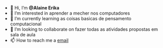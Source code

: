 - 👋 Hi, I’m **@Alaine Erika**
- 👀 I’m interested in   aprender a mecher nos computadores 
- 🌱 I’m currently learning as coisas basicas de pensamento computacional 
- 💞️ I’m looking to collaborate on fazer todas as atividades propostas em sala de aula 
- 📫 How to reach me a  [email](alaine.zepechouka@escola.pr.gov.br)

<!---
AlaineErika/AlaineErika is a ✨ special ✨ repository because its `README.md` (this file) appears on your GitHub profile.
You can click the Preview link to take a look at your changes.
--->
